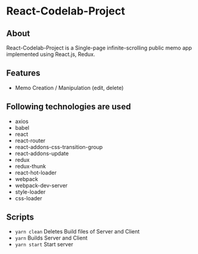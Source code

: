 # React-Codelab-Project

## About

React-Codelab-Project is a Single-page infinite-scrolling public memo app implemented using React.js, Redux.


## Features
- Memo Creation / Manipulation (edit, delete)


## Following technologies are used
- axios
- babel
- react
- react-router
- react-addons-css-transition-group
- react-addons-update
- redux
- redux-thunk
- react-hot-loader
- webpack
- webpack-dev-server
- style-loader
- css-loader


## Scripts

- `yarn clean` Deletes Build files of Server and Client
- `yarn` Builds Server and Client
- `yarn start` Start server
